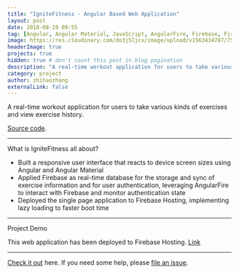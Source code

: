 ```yaml
---
title: "IgniteFitness - Angular Based Web Application"
layout: post
date: 2018-08-19 09:55
tag: [Angular, Angular Material, JavaScript, AngularFire, Firebase, Firebase Hosting]
image: https://res.cloudinary.com/do3j5ljcx/image/upload/v1563434787/756150_c033_2.jpg
headerImage: true
projects: true
hidden: true # don't count this post in blog pagination
description: "A real-time workout application for users to take various kinds of exercises and view exercise history"
category: project
author: zhihaozhang
externalLink: false
---
```




A real-time workout application for users to take various kinds of exercises and view exercise history.

[Source code](https://github.com/zhihaozhangim/IgniteFitness). 

---

What is IgniteFitness all about?

- Built a responsive user interface that reacts to device screen sizes using Angular and Angular Material
- Applied Firebase as real-time database for the storage and sync of exercise information and for user authentication, leveraging AngularFire to interact with Firebase and monitor authentication state
- Deployed the single page application to Firebase Hosting, implementing lazy loading to faster boot time

---

Project Demo

This web application has been deployed to Firebase Hosting.
[Link](https://fitness-tracker-47d8a.web.app/)


---

[Check it out](https://github.com/zhihaozhangim/IgniteFitness) here.
If you need some help, please [file an issue](https://github.com/zhihaozhangim/IgniteFitness/issues).
